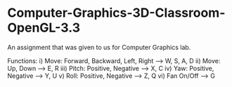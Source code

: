 # Computer-Graphics-3D-Classroom-OpenGL-3.3
An assignment that was given to us for Computer Graphics lab.

Functions:
i) Move: Forward, Backward, Left, Right --> W, S, A, D
ii) Move: Up, Down --> E, R
iii) Pitch: Positive, Negative --> X, C
iv) Yaw: Positive, Negative --> Y, U
v) Roll: Positive, Negative --> Z, Q
vi) Fan On/Off --> G
